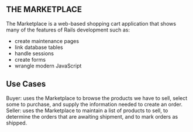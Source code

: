 THE MARKETPLACE
-----
The Marketplace is a web-based shopping cart application that shows many of the features of Rails development such as:
* create maintenance pages
* link database tables
* handle sessions
* create forms
* wrangle modern JavaScript

## Use Cases
Buyer: uses the Marketplace to browse the products we have to sell, select some to purchase, and supply the information needed to create an order.
Seller: uses the Marketplace to maintain a list of products to sell, to determine the orders that are awaiting shipment, and to mark orders as shipped.
